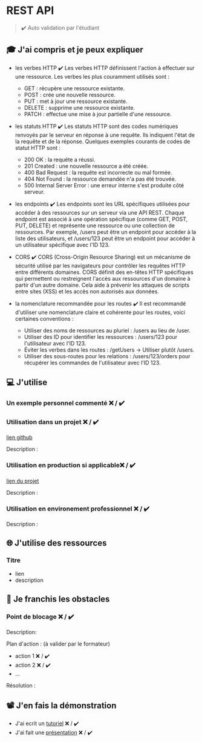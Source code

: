 # REST API


> ✔️ Auto validation par l'étudiant

## 🎓 J'ai compris et je peux expliquer

- les verbes HTTP ✔️
Les verbes HTTP définissent l'action à effectuer sur une ressource. Les verbes les plus couramment utilisés sont :
    * GET : récupère une ressource existante.
    * POST : crée une nouvelle ressource.
    * PUT : met à jour une ressource existante.
    * DELETE : supprime une ressource existante.
    * PATCH : effectue une mise à jour partielle d'une ressource.

- les statuts HTTP ✔️
Les statuts HTTP sont des codes numériques renvoyés par le serveur en réponse à une requête. Ils indiquent l'état de la requête et de la réponse. Quelques exemples courants de codes de statut HTTP sont :
    * 200 OK : la requête a réussi.
    * 201 Created : une nouvelle ressource a été créée.
    * 400 Bad Request : la requête est incorrecte ou mal formée.
    * 404 Not Found : la ressource demandée n'a pas été trouvée.
    * 500 Internal Server Error : une erreur interne s'est produite côté serveur.

- les endpoints ✔️
Les endpoints sont les URL spécifiques utilisées pour accéder à des ressources sur un serveur via une API REST. Chaque endpoint est associé à une opération spécifique (comme GET, POST, PUT, DELETE) et représente une ressource ou une collection de ressources. Par exemple, /users peut être un endpoint pour accéder à la liste des utilisateurs, et /users/123 peut être un endpoint pour accéder à un utilisateur spécifique avec l'ID 123.

- CORS ✔️
CORS (Cross-Origin Resource Sharing) est un mécanisme de sécurité utilisé par les navigateurs pour contrôler les requêtes HTTP entre différents domaines. CORS définit des en-têtes HTTP spécifiques qui permettent ou restreignent l'accès aux ressources d'un domaine à partir d'un autre domaine. Cela aide à prévenir les attaques de scripts entre sites (XSS) et les accès non autorisés aux données.

- la nomenclature recommandée pour les routes ✔️
Il est recommandé d'utiliser une nomenclature claire et cohérente pour les routes, voici certaines conventions : 
    * Utiliser des noms de ressources au pluriel : /users au lieu de /user.
    * Utiliser des ID pour identifier les ressources : /users/123 pour l'utilisateur avec l'ID 123.
    * Éviter les verbes dans les routes : /getUsers -> Utiliser plutôt /users.
    * Utiliser des sous-routes pour les relations : /users/123/orders pour récupérer les commandes de l'utilisateur avec l'ID 123.

## 💻 J'utilise

### Un exemple personnel commenté ❌ / ✔️

### Utilisation dans un projet ❌ / ✔️

[lien github](...)

Description :

### Utilisation en production si applicable❌ / ✔️

[lien du projet](...)

Description :

### Utilisation en environement professionnel ❌ / ✔️

Description :

## 🌐 J'utilise des ressources

### Titre

- lien
- description

## 🚧 Je franchis les obstacles

### Point de blocage ❌ / ✔️

Description:

Plan d'action : (à valider par le formateur)

- action 1 ❌ / ✔️
- action 2 ❌ / ✔️
- ...

Résolution :

## 📽️ J'en fais la démonstration

- J'ai ecrit un [tutoriel](...) ❌ / ✔️
- J'ai fait une [présentation](...) ❌ / ✔️
